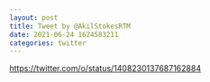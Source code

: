 ```yaml
--- 
layout: post 
title: Tweet by @AkilStokesRTM 
date: 2021-06-24 1624583211 
categories: twitter 
--- 
```

https://twitter.com/o/status/1408230137687162884